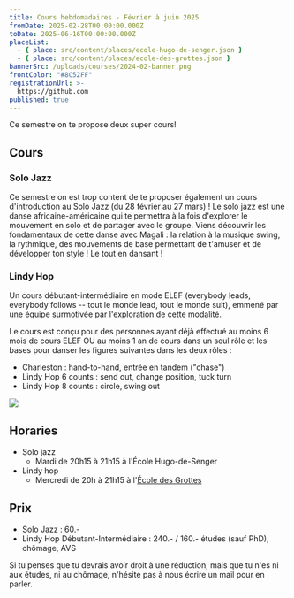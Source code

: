 ```yaml
---
title: Cours hebdomadaires - Février à juin 2025
fromDate: 2025-02-28T00:00:00.000Z
toDate: 2025-06-16T00:00:00.000Z
placeList:
  - { place: src/content/places/ecole-hugo-de-senger.json }
  - { place: src/content/places/ecole-des-grottes.json }
bannerSrc: /uploads/courses/2024-02-banner.png
frontColor: "#8C52FF"
registrationUrl: >-
  https://github.com
published: true
---
```


Ce semestre on te propose deux super cours!

## Cours

### Solo Jazz

Ce semestre on est trop content de te proposer également un cours d'introduction au Solo Jazz (du 28 février au 27 mars) ! Le solo jazz est une danse africaine-américaine qui te permettra à la fois d'explorer le mouvement en solo et de partager avec le groupe. Viens découvrir les fondamentaux de cette danse avec Magali : la relation à la musique swing, la rythmique, des mouvements de base permettant de t'amuser et de développer ton style ! Le tout en dansant !

### Lindy Hop

Un cours débutant-intermédiaire en mode ELEF (everybody leads, everybody follows -- tout le monde lead, tout le monde suit), emmené par une équipe surmotivée par l'exploration de cette modalité.

Le cours est conçu pour des personnes ayant déjà effectué au moins 6 mois de cours ELEF OU au moins 1 an de cours dans un seul rôle et les bases pour danser les figures suivantes dans les deux rôles :

- Charleston : hand-to-hand, entrée en tandem ("chase")
- Lindy Hop 6 counts : send out, change position, tuck turn
- Lindy Hop 8 counts : circle, swing out

![](/uploads/courses/2024-02-28-calendrier.png)

## Horaries

- Solo jazz
  - Mardi de 20h15 à 21h15 à l'École Hugo-de-Senger
- Lindy hop
  - Mercredi de 20h à 21h15 à l'[École des Grottes](https://w3w.co/utiliser.poulpe.frayer)

## Prix

- Solo Jazz : 60.-
- Lindy Hop Débutant-Intermédiaire : 240.- / 160.- études (sauf PhD), chômage,
  AVS

Si tu penses que tu devrais avoir droit à une réduction, mais que tu n'es ni
aux études, ni au chômage, n'hésite pas à nous écrire un mail pour en parler.
